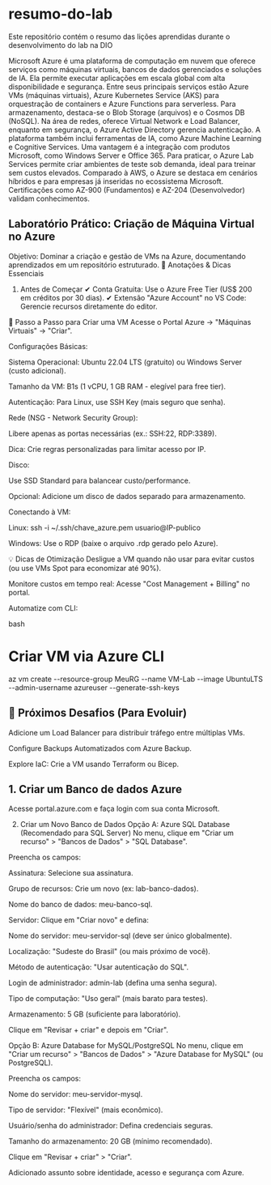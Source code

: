 # resumo-do-lab
Este repositório contém o resumo das lições aprendidas durante o desenvolvimento do lab na DIO

Microsoft Azure é uma plataforma de computação em nuvem que oferece serviços como máquinas virtuais, bancos de dados gerenciados e soluções de IA. Ela permite executar aplicações em escala global com alta disponibilidade e segurança. Entre seus principais serviços estão Azure VMs (máquinas virtuais), Azure Kubernetes Service (AKS) para orquestração de containers e Azure Functions para serverless. Para armazenamento, destaca-se o Blob Storage (arquivos) e o Cosmos DB (NoSQL). Na área de redes, oferece Virtual Network e Load Balancer, enquanto em segurança, o Azure Active Directory gerencia autenticação. A plataforma também inclui ferramentas de IA, como Azure Machine Learning e Cognitive Services. Uma vantagem é a integração com produtos Microsoft, como Windows Server e Office 365. Para praticar, o Azure Lab Services permite criar ambientes de teste sob demanda, ideal para treinar sem custos elevados. Comparado à AWS, o Azure se destaca em cenários híbridos e para empresas já inseridas no ecossistema Microsoft. Certificações como AZ-900 (Fundamentos) e AZ-204 (Desenvolvedor) validam conhecimentos.

## Laboratório Prático: Criação de Máquina Virtual no Azure
Objetivo: Dominar a criação e gestão de VMs na Azure, documentando aprendizados em um repositório estruturado.
📝 Anotações & Dicas Essenciais
1. Antes de Começar
✔ Conta Gratuita: Use o Azure Free Tier (US$ 200 em créditos por 30 dias).
✔ Extensão "Azure Account" no VS Code: Gerencie recursos diretamente do editor.

🔧 Passo a Passo para Criar uma VM
Acesse o Portal Azure → "Máquinas Virtuais" → "Criar".

Configurações Básicas:

Sistema Operacional: Ubuntu 22.04 LTS (gratuito) ou Windows Server (custo adicional).

Tamanho da VM: B1s (1 vCPU, 1 GB RAM - elegível para free tier).

Autenticação: Para Linux, use SSH Key (mais seguro que senha).

Rede (NSG - Network Security Group):

Libere apenas as portas necessárias (ex.: SSH:22, RDP:3389).

Dica: Crie regras personalizadas para limitar acesso por IP.

Disco:

Use SSD Standard para balancear custo/performance.

Opcional: Adicione um disco de dados separado para armazenamento.

Conectando à VM:

Linux: ssh -i ~/.ssh/chave_azure.pem usuario@IP-publico

Windows: Use o RDP (baixe o arquivo .rdp gerado pelo Azure).

💡 Dicas de Otimização
Desligue a VM quando não usar para evitar custos (ou use VMs Spot para economizar até 90%).

Monitore custos em tempo real: Acesse "Cost Management + Billing" no portal.

Automatize com CLI:

bash
# Criar VM via Azure CLI
az vm create --resource-group MeuRG --name VM-Lab --image UbuntuLTS --admin-username azureuser --generate-ssh-keys

## 🚀 Próximos Desafios (Para Evoluir)
Adicione um Load Balancer para distribuir tráfego entre múltiplas VMs.

Configure Backups Automatizados com Azure Backup.

Explore IaC: Crie a VM usando Terraform ou Bicep.

## 1. Criar um Banco de dados Azure
Acesse portal.azure.com e faça login com sua conta Microsoft.

2. Criar um Novo Banco de Dados
Opção A: Azure SQL Database (Recomendado para SQL Server)
No menu, clique em "Criar um recurso" > "Bancos de Dados" > "SQL Database".

Preencha os campos:

Assinatura: Selecione sua assinatura.

Grupo de recursos: Crie um novo (ex: lab-banco-dados).

Nome do banco de dados: meu-banco-sql.

Servidor: Clique em "Criar novo" e defina:

Nome do servidor: meu-servidor-sql (deve ser único globalmente).

Localização: "Sudeste do Brasil" (ou mais próximo de você).

Método de autenticação: "Usar autenticação do SQL".

Login de administrador: admin-lab (defina uma senha segura).

Tipo de computação: "Uso geral" (mais barato para testes).

Armazenamento: 5 GB (suficiente para laboratório).

Clique em "Revisar + criar" e depois em "Criar".

Opção B: Azure Database for MySQL/PostgreSQL
No menu, clique em "Criar um recurso" > "Bancos de Dados" > "Azure Database for MySQL" (ou PostgreSQL).

Preencha os campos:

Nome do servidor: meu-servidor-mysql.

Tipo de servidor: "Flexível" (mais econômico).

Usuário/senha do administrador: Defina credenciais seguras.

Tamanho do armazenamento: 20 GB (mínimo recomendado).

Clique em "Revisar + criar" > "Criar".

Adicionado assunto sobre identidade, acesso e segurança com Azure.


